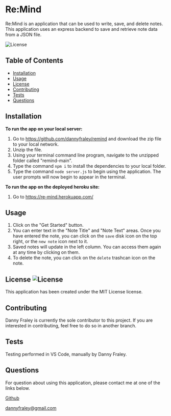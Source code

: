 # Re:Mind

Re:Mind is an application that can be used to write, save, and delete notes. This application uses an express backend to save and retrieve note data from a JSON file.

![License](https://img.shields.io/badge/LICENSE-MIT-red.svg)

## Table of Contents
* [Installation](#installation)
* [Usage](#usage)
* [License](#license)
* [Contributing](#contributing)
* [Tests](#tests)
* [Questions](#questions)

## Installation
**To run the app on your local server:**
1. Go to https://github.com/dannyfraley/remind and download the zip file to your local network.
2. Unzip the file.
3. Using your terminal command line program, navigate to the unzipped folder called "remind-main".
4. Type the command `npm i` to install the dependencies to your local folder.
5. Type the command `node server.js` to begin using the application. The user prompts will now begin to appear in the terminal.

**To run the app on the deployed heroku site:**
1. Go to https://re-mind.herokuapp.com/

## Usage
1. Click on the "Get Started" button.
2. You can enter text in the "Note Title" and "Note Text" areas. Once you have entered the note, you can click on the `save` disk icon on the top right, or the `new note` icon next to it.
3. Saved notes will update in the left column. You can access them again at any time by clicking on them.
4. To delete the note, you can click on the `delete` trashcan icon on the note.

## License ![License](https://img.shields.io/badge/LICENSE-MIT-red.svg)
This application has been created under the MIT License license.

## Contributing
Danny Fraley is currently the sole contributor to this project. If you are interested in contributing, feel free to do so in another branch.

## Tests
Testing performed in VS Code, manually by Danny Fraley.

## Questions
For question about using this application, please contact me at one of the links below.

<a href='https://www.github.com/dannyfraley'>Github</a>

<a href='mailto:dannyfraley@gmail.com'>dannyfraley@gmail.com</a>
